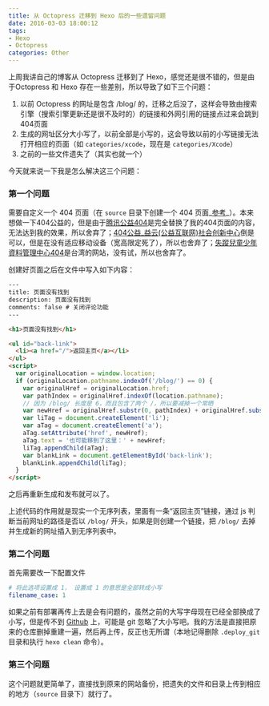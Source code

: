 ```yaml
---
title: 从 Octopress 迁移到 Hexo 后的一些遗留问题
date: 2016-03-03 18:00:12
tags:
- Hexo
- Octopress
categories: Other
---
```


上周我讲自己的博客从 Octopress 迁移到了 Hexo，感觉还是很不错的，但是由于Octopress 和 Hexo 存在一些差别，所以导致了如下三个问题：

1. 以前 Octopress 的网址是包含 /blog/ 的，迁移之后没了，这样会导致由搜索引擎（搜索引擎更新还是很不及时的）的链接和外网引用的链接点过来会跳到404页面
2. 生成的网址区分大小写了，以前全部是小写的，这会导致以前的小写链接无法打开相应的页面（如 `categories/xcode`，现在是 `categories/Xcode`）
3. 之前的一些文件遗失了（其实也就一个）

今天就来说一下我是怎么解决这三个问题：

<!-- more -->

### 第一个问题

需要自定义一个 404 页面（在 `source` 目录下创建一个 404 页面_[参考](http://ibruce.info/2013/11/22/hexo-your-blog/#404页面)_）。本来想做一下404公益的，但是由于[腾讯公益404](http://www.qq.com/404)是完全替换了我的404页面的内容，无法达到我的效果，所以舍弃了；[404公益_益云(公益互联网)社会创新中心](http://yibo.iyiyun.com/Index/web404)倒是可以，但是在没有适应移动设备（宽高限定死了），所以也舍弃了；[失蹤兒童少年資料管理中心404](http://404page.missingkids.org.tw/)是台湾的网站，没有试，所以也舍弃了。

创建好页面之后在文件中写入如下内容：

```html
---
title: 页面没有找到
description: 页面没有找到
comments: false # 关闭评论功能
---

<h1>页面没有找到</h1>

<ul id="back-link">
  <li><a href="/">返回主页</a></li>
</ul>
<script>
  var originalLocation = window.location;
  if (originalLocation.pathname.indexOf('/blog/') == 0) {
    var originalHref = originalLocation.href;
    var pathIndex = originalHref.indexOf(location.pathname);
    // 因为 /blog/ 长度是 6，而且包含了两个 /，所以要减掉一个常晒
    var newHref = originalHref.substr(0, pathIndex) + originalHref.substr(pathIndex + 5)
    var liTag = document.createElement('li');
    var aTag = document.createElement('a');
    aTag.setAttribute('href', newHref);
    aTag.text = '也可能移到了这里：' + newHref;
    liTag.appendChild(aTag);
    var blankLink = document.getElementById('back-link');
    blankLink.appendChild(liTag);
  }
</script>
```

之后再重新生成和发布就可以了。

上述代码的作用就是现实一个无序列表，里面有一条“返回主页”链接，通过 js 判断当前网址的路径是否以 `/blog/` 开头，如果是则创建一个链接，把 `/blog/` 去掉并生成新的网址插入到无序列表中。

### 第二个问题

首先需要改一下配置文件

```yaml
# 将此选项设置成 1， 设置成 1 的意思是全部转成小写
filename_case: 1
```

如果之前有部署再传上去是会有问题的，虽然之前的大写字母现在已经全部换成了小写，但是传不到 [Github](https://github.com) 上，可能是 git 忽略了大小写吧。我的方法是直接把原来的仓库删掉重建一遍，然后再上传，反正也无所谓（本地记得删除 `.deploy_git` 目录和执行 `hexo clean` 命令）。

### 第三个问题

这个问题就更简单了，直接找到原来的网站备份，把遗失的文件和目录上传到相应的地方（`source` 目录下）就行了。

